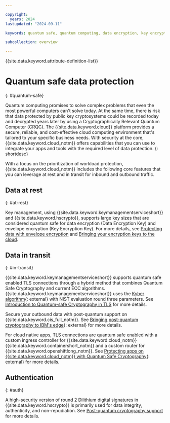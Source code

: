 ```yaml
---

copyright:
  years: 2024
lastupdated: "2024-09-11"

keywords: quantum safe, quantum computing, data encryption, key encryption, data at rest, data in transit, cryptography

subcollection: overview

---
```


{{site.data.keyword.attribute-definition-list}}

# Quantum safe data protection
{: #quantum-safe}

Quantum computing promises to solve complex problems that even the most powerful computers can't solve today. At the same time, there is risk that data protected by public key cryptosystems could be recorded today and decrypted years later by using a Cryptographically Relevant Quantum Computer (CRQC). The {{site.data.keyword.cloud}} platform provides a secure, reliable, and cost-effective cloud computing environment that's tailored to your specific business needs. With security at the core, {{site.data.keyword.cloud_notm}} offers capabilities that you can use to integrate your apps and tools with the required level of data protection.
{: shortdesc}

With a focus on the prioritization of workload protection, {{site.data.keyword.cloud_notm}} includes the following core features that you can leverage at rest and in transit for inbound and outbound traffic.

## Data at rest
{: #at-rest}

Key management, using {{site.data.keyword.keymanagementserviceshort}} and {{site.data.keyword.hscrypto}}, supports large key sizes that are considered quantum safe for data encryption (Data Encryption Key) and envelope encryption (Key Encryption Key). For more details, see [Protecting data with envelope encryption](/docs/key-protect?topic=key-protect-envelope-encryption) and [Bringing your encryption keys to the cloud](/docs/hs-crypto?topic=hs-crypto-importing-keys).

## Data in transit
{: #in-transit}

{{site.data.keyword.keymanagementserviceshort}} supports quantum safe enabled TLS connections through a hybrid method that combines Quantum Safe Cryptography and current ECC algorithms. {{site.data.keyword.keymanagementserviceshort}} uses the [Kyber algorithm](https://pq-crystals.org/kyber/index.shtml){: external} with NIST evaluation round three parameters. See [Introduction to Quantum-safe Cryptography in TLS](/docs/key-protect?topic=key-protect-quantum-safe-cryptography-tls-introduction) for more details.

Secure your outbound data with post-quantum support on {{site.data.keyword.cis_full_notm}}. See [Bringing post-quantum cryptography to IBM's edge](https://community.ibm.com/community/user/cloud/blogs/kevin-schroeder/2024/07/24/ibm-edge-post-quantum){: external} for more details. 

For cloud native apps, TLS connections are quantum safe enabled with a custom ingress controller for {{site.data.keyword.cloud_notm}} {{site.data.keyword.containershort_notm}} and a custom router for {{site.data.keyword.openshiftlong_notm}}. See [Protecting apps on {{site.data.keyword.cloud_notm}} with Quantum Safe Cryptography](https://www.ibm.com/blog/protecting-apps-on-ibm-cloud-with-quantum-safe-cryptography/){: external} for more details. 

## Authentication
{: #auth}

A high-security version of round 2 Dilithium digital signatures in {{site.data.keyword.hscrypto}} is primarily used for data integrity, authenticity, and non-repudiation. See [Post-quantum cryptography support](/docs/hs-crypto?topic=hs-crypto-what-new#hs-crypto-8june2022) for more details. 
